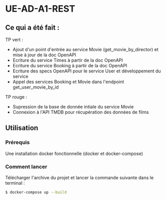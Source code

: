 # UE-AD-A1-REST

## Ce qui a été fait :

TP vert :
- Ajout d'un point d'entrée au service Movie (get_movie_by_director) et mise à jour de la doc OpenAPI
- Ecriture du service Times à partir de la doc OpenAPI
- Ecriture du service Booking à partir de la doc OpenAPI
- Ecriture des specs OpenAPI pour le service User et développement du service 
- Appel des services Booking et Movie dans l'endpoint get_user_movie_by_id

TP rouge : 
- Supression de la base de donnée intiale du service Movie
- Connexion à l'API TMDB pour récupération des données de films


## Utilisation

### Prérequis

Une installation docker fonctionnelle (docker et docker-compose)

### Comment lancer

Télécharger l'archive du projet et lancer la commande suivante dans le terminal : 
```bash
$ docker-compose up --build
```